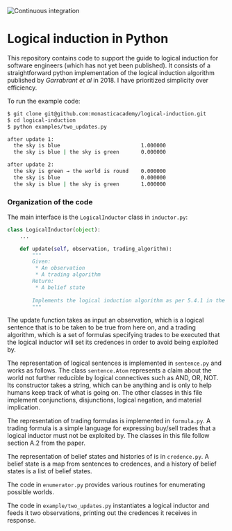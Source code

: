 ![Continuous integration](https://github.com/monasticacademy/logical-induction/actions/workflows/integrate.yaml/badge.svg)

# Logical induction in Python

This repository contains code to support the guide to logical induction for
software engineers (which has not yet been published). It consists of a
straightforward python implementation of the logical induction algorithm
published by *Garrabrant et al* in 2018. I have prioritized simplicity over
efficiency.

To run the example code:
```bash
$ git clone git@github.com:monasticacademy/logical-induction.git
$ cd logical-induction
$ python examples/two_updates.py

after update 1:
  the sky is blue                          1.000000
  the sky is blue | the sky is green       0.000000

after update 2:
  the sky is green → the world is round    0.000000
  the sky is blue                          0.000000
  the sky is blue | the sky is green       1.000000
```

### Organization of the code

The main interface is the `LogicalInductor` class in `inductor.py`:

```python
class LogicalInductor(object):
    ...

    def update(self, observation, trading_algorithm):
        """
        Given: 
         * An observation
         * A trading algorithm
        Return:
         * A belief state
        
        Implements the logical induction algorithm as per 5.4.1 in the paper
        """
```

The update function takes as input an observation, which is a logical sentence
that is to be taken to be true from here on, and a trading algorithm, which is a
set of formulas specifying trades to be executed that the logical inductor will
set its credences in order to avoid being exploited by.

The representation of logical sentences is implemented in `sentence.py` and
works as follows. The class `sentence.Atom` represents a claim about the world
not further reducible by logical connectives such as AND, OR, NOT. Its
constructor takes a string, which can be anything and is only to help humans
keep track of what is going on. The other classes in this file implement
conjunctions, disjunctions, logical negation, and material implication.

The representation of trading formulas is implemented in `formula.py`. A trading
formula is a simple language for expressing buy/sell trades that a logical
inductor must not be exploited by. The classes in this file follow section A.2
from the paper.

The representation of belief states and histories of is in `credence.py`. A
belief state is a map from sentences to credences, and a history of belief
states is a list of belief states.

The code in `enumerator.py` provides various routines for enumerating possible
worlds.

The code in `example/two_updates.py` instantiates a logical inductor and
feeds it two observations, printing out the credences it receives in response.
